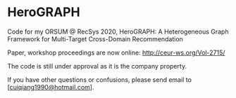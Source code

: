 # HeroGRAPH
Code for my ORSUM @ RecSys 2020, HeroGRAPH: A Heterogeneous Graph Framework for Multi-Target Cross-Domain Recommendation

Paper, workshop proceedings are now online: http://ceur-ws.org/Vol-2715/

The code is still under approval as it is the company property. 

If you have other questions or confusions, please send email to [cuiqiang1990@hotmail.com].

